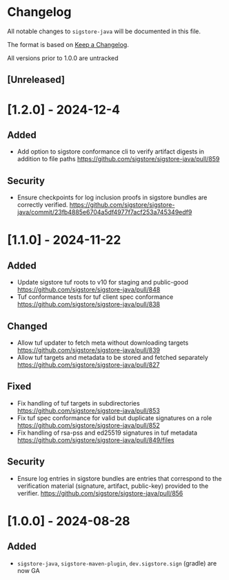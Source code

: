 # Changelog

All notable changes to `sigstore-java` will be documented in this file.

The format is based on [Keep a Changelog](https://keepachangelog.com/en/1.0.0/).

All versions prior to 1.0.0 are untracked


## [Unreleased]

# [1.2.0] - 2024-12-4

## Added
- Add option to sigstore conformance cli to verify artifact digests in addition to file paths https://github.com/sigstore/sigstore-java/pull/859

## Security
- Ensure checkpoints for log inclusion proofs in sigstore bundles are correctly
  verified. https://github.com/sigstore/sigstore-java/commit/23fb4885e6704a5df4977f7acf253a745349edf9

# [1.1.0] - 2024-11-22

## Added
- Update sigstore tuf roots to v10 for staging and public-good https://github.com/sigstore/sigstore-java/pull/848
- Tuf conformance tests for tuf client spec conformance https://github.com/sigstore/sigstore-java/pull/838

## Changed
- Allow tuf updater to fetch meta without downloading targets https://github.com/sigstore/sigstore-java/pull/839
- Allow tuf targets and metadata to be stored and fetched separately https://github.com/sigstore/sigstore-java/pull/827

## Fixed
- Fix handling of tuf targets in subdirectories https://github.com/sigstore/sigstore-java/pull/853
- Fix tuf spec conformance for valid but duplicate signatures on a role https://github.com/sigstore/sigstore-java/pull/852
- Fix handling of rsa-pss and ed25519 signatures in tuf metadata https://github.com/sigstore/sigstore-java/pull/849/files

## Security
- Ensure log entries in sigstore bundles are entries that correspond to the 
  verification material (signature, artifact, public-key) provided to the 
  verifier. https://github.com/sigstore/sigstore-java/pull/856

# [1.0.0] - 2024-08-28

## Added
- `sigstore-java`, `sigstore-maven-plugin`, `dev.sigstore.sign` (gradle) are now GA

